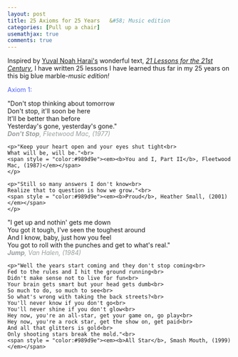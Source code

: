 ```yaml
---
layout: post
title: 25 Axioms for 25 Years	&#58; Music edition
categories: [Pull up a chair]
usemathjax: true
comments: true
---
```


Inspired by [Yuval Noah Harai's](https://www.ynharari.com/about/) wonderful text, [*21 Lessons for the 21st Century*](https://www.amazon.ca/Lessons-21st-Century-Yuval-Harari/dp/0771048882/ref=sr_1_1?adgrpid=1356797581896216&hvadid=84800003692843&hvbmt=be&hvdev=c&hvlocphy=123984&hvnetw=o&hvqmt=e&hvtargid=kwd-84800019577937%3Aloc-32&hydadcr=10230_10408543&keywords=21+lessons+for+the+21st+century+by+yuval+noah+harari&qid=1652460161&sr=8-1), I have written 25 lessons I have learned thus far in my 25 years on this big blue marble-*music edition!*

  <span style = "color:#4D5FFF">Axiom 1:</span> <p>"Don't stop thinking about tomorrow<br>
    Don't stop, it'll soon be here<br>
    It'll be better than before<br>
    Yesterday's gone, yesterday's gone."<br>
    <span style = "color:#989d9e"><em><b>Don't Stop</b>, Fleetwood Mac, (1977)</em></span>
   </p>

    <p>"Keep your heart open and your eyes shut tight<br>
    What will be, will be."<br>
    <span style = "color:#989d9e"><em><b>You and I, Part II</b>, Fleetwood Mac, (1987)</em></span>
    </p>

    <p>"Still so many answers I don't know<br>
    Realize that to question is how we grow."<br>
    <span style = "color:#989d9e"><em><b>Proud</b>, Heather Small, (2001)</em></span>
    </p>

   <p>"I get up and nothin' gets me down<br>
   You got it tough, I've seen the toughest around<br>
   And I know, baby, just how you feel<br>
   You got to roll with the punches and get to what's real."<br>
   <span style = "color:#989d9e"><em><b>Jump</b>, Van Halen, (1984)</em></span>
   </p>
    
    <p>"Well the years start coming and they don't stop coming<br>
    Fed to the rules and I hit the ground running<br>
    Didn't make sense not to live for fun<br>
    Your brain gets smart but your head gets dumb<br>
    So much to do, so much to see<br>
    So what's wrong with taking the back streets?<br>
    You'll never know if you don't go<br>
    You'll never shine if you don't glow<br>
    Hey now, you're an all-star, get your game on, go play<br>
    Hey now, you're a rock star, get the show on, get paid<br>
    And all that glitters is gold<br>
    Only shooting stars break the mold."<br>
    <span style = "color:#989d9e"><em><b>All Star</b>, Smash Mouth, (1999)</em></span>
